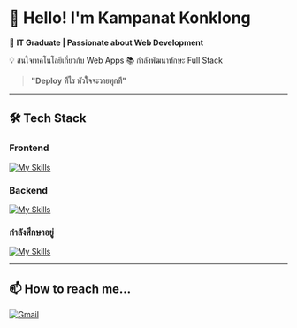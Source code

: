 # 👋 Hello! I'm Kampanat Konklong


🚀 **IT Graduate | Passionate about Web Development**  

💡 สนใจเทคโนโลยีเกี่ยวกับ Web Apps
📚 กำลังพัฒนาทักษะ Full Stack

> **"Deploy ทีไร หัวใจจะวายทุกที"**

---

## 🛠 Tech Stack  

### Frontend  
[![My Skills](https://skillicons.dev/icons?i=react,vue,nextjs,tailwind,materialui,figma&theme=light)](https://skillicons.dev)


### Backend  
[![My Skills](https://skillicons.dev/icons?i=express,firebase,spring,mysql,redis,mongo&theme=light)](https://skillicons.dev)

### กำลังศึกษาอยู่

[![My Skills](https://skillicons.dev/icons?i=go,nest,kubernetes,docker,jenkins&theme=light)](https://skillicons.dev)

---

## 📫 How to reach me...
[![Gmail](https://img.shields.io/badge/Email-D14836?style=for-the-badge&logo=gmail&logoColor=white)](mailto:romeykungdev@gmail.com)  

